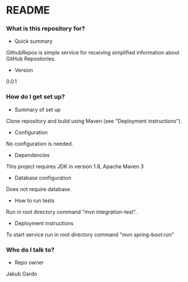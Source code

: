 # README #

### What is this repository for? ###

* Quick summary

GithubRepos is simple service for receiving simplified information about GitHub Repositories.

* Version

0.0.1

### How do I get set up? ###

* Summary of set up

Clone repository and build using Maven (see "Deployment instructions").

* Configuration

No configuration is needed.

* Dependencies

This project requires JDK in version 1.8, Apache Maven 3

* Database configuration

Does not require database.

* How to run tests

Run in root directory command "mvn integration-test".

* Deployment instructions

To start service run in root directory command "mvn spring-boot:run"

### Who do I talk to? ###

* Repo owner

Jakub Gardo
